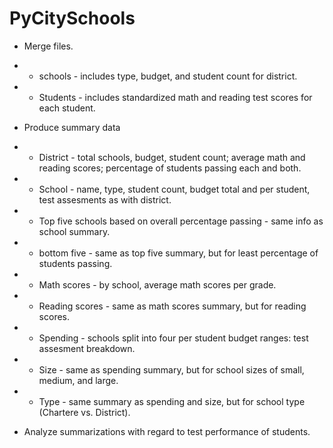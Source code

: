 # PyCitySchools

- Merge files.
- - schools - includes type, budget, and student count for district.
- - Students - includes standardized math and reading test scores for each student.

- Produce summary data
- - District - total schools, budget, student count; average math and reading scores; percentage of students passing each and both.
- - School - name, type, student count, budget total and per student, test assesments as with district.
- - Top five schools based on overall percentage passing - same info as school summary.
- - bottom five - same as top five summary, but for least percentage of students passing.
- - Math scores - by school, average math scores per grade.
- - Reading scores - same as math scores summary, but for reading scores.
- - Spending - schools split into four per student budget ranges: test assesment breakdown.
- - Size - same as spending summary, but for school sizes of small, medium, and large.
- - Type - same summary as spending and size, but for school type (Chartere vs. District).

- Analyze summarizations with regard to test performance of students.
